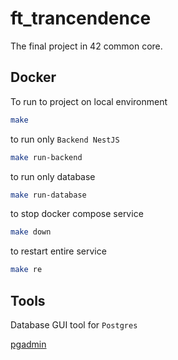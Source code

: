 # ft_trancendence

The final project in 42 common core.

## Docker

To run to project on local environment

```sh
make
```

to run only `Backend NestJS`

```sh
make run-backend
```

to run only database

```sh
make run-database
```

to stop docker compose service

```sh
make down
```

to restart entire service

```sh
make re
```

## Tools

Database GUI tool for `Postgres`

[pgadmin]

<!-- reference -->
[pgadmin]: https://www.pgadmin.org/download/
